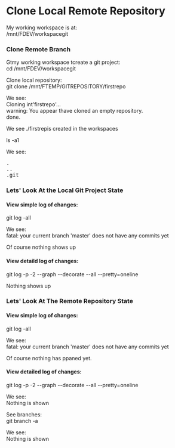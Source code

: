 # Clone Local Remote Repository
My working workspace is at:<br/>
/mnt/FDEV/workspacegit


### Clone Remote Branch
Gtmy working workspace tcreate a git project:<br/>
cd /mnt/FDEV/workspacegit

Clone local repository:<br/>
git clone /mnt/FTEMP/GITREPOSITORY/firstrepo

We see:<br/>
Cloning int'firstrepo'...<br/>
warning: You appear thave cloned an empty repository.<br/>
done.

We see ./firstrepis created in the workspaces<br/>

ls -a1

We see:<br/> 
<pre>
.
..
.git
</pre>


###  Lets' Look At the Local Git Project State
#### View simple log of changes:<br/>
git log -all


We see:<br/>
fatal: your current branch 'master' does not have any commits yet

Of course nothing shows up


#### View detaild log of changes:<br/>
git log -p -2 --graph --decorate --all --pretty=oneline

Nothing shows up



### Lets' Look At The Remote Repository State
#### View simple log of changes:<br/>
git log -all

We see:<br/>
fatal: your current branch 'master' does not have any commits yet

Of course nothing has ppaned yet.


#### View detailed log of changes:<br/>
git log -p -2 --graph --decorate --all --pretty=oneline

We see:<br/>
Nothing is shown


See branches:<br/>
git branch -a

We see:<br/>
Nothing is shown

